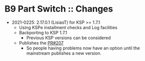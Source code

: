 # B9 Part Switch :: Changes

* 2021-0225: 2.17.0.1 (LisiasT) for KSP >= 1.7.1
	+ Using KSPe installment checks and Log facilities
	+ Backporting to KSP 1.7.1
		- Previous KSP versions can be considered
	+ Publishes the [PR#207](https://github.com/blowfishpro/B9PartSwitch/pull/207)
		- So people having problems now have an option until the mainstream publishes a new version. 
